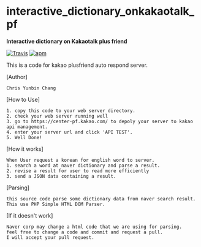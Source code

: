# interactive_dictionary_onkakaotalk_pf

**Interactive dictionary on Kakaotalk plus friend**

[![Travis](https://img.shields.io/travis/rust-lang/rust.svg)]() [![apm](https://img.shields.io/apm/l/vim-mode.svg)]()

This is a code for kakao plusfriend auto respond server.

[Author]

    Chris Yunbin Chang
    
    
[How to Use]

    1. copy this code to your web server directory.
    2. check your web server running well
    3. go to https://center-pf.kakao.com/ to depoly your server to kakao api management.
    4. enter your server url and click 'API TEST'.
    5. Well Done!
         
    
    
[How it works]

    When User request a korean for english word to server.
    1. search a word at naver dictionary and parse a result.
	2. revise a result for user to read more efficiently
	3. send a JSON data containing a result.


[Parsing]
	
	this source code parse some dictionary data from naver search result.
	This use PHP Simple HTML DOM Parser.
        
[If it doesn't work]

    Naver corp may change a html code that we are using for parsing.
	feel free to change a code and commit and request a pull.
	I will accept your pull request.